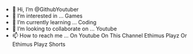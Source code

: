 - 👋 Hi, I’m @GithubYoutuber
- 👀 I’m interested in ... Games
- 🌱 I’m currently learning ... Coding
- 💞️ I’m looking to collaborate on ... Youtube
- 📫 How to reach me ... On Youtube On This Channel Ethimus Playz Or Ethimus Playz Shorts

<!---
GithubYoutuber/GithubYoutuber is a ✨ special ✨ repository because its `README.md` (this file) appears on your GitHub profile.
You can click the Preview link to take a look at your changes.
--->
